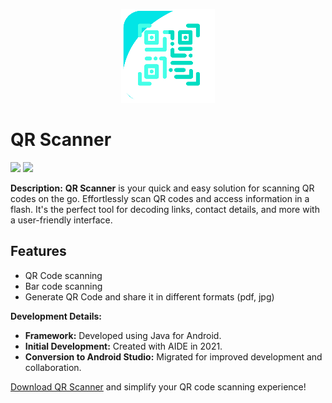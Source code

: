 <p align='center'><img src="https://raw.githubusercontent.com/aswanthabam/QR-Scanner/47f7c4b34359f4b2c222fda3ee14227e55323a4b/app/src/main/res/drawable/ic_launcher.png"/></p>

# QR Scanner

<span><a href='https://github.com/aswanthabam/QR-Scanner/releases'><img src='https://img.shields.io/badge/Download-3DDC84?style=for-the-badge&logo=download&logoColor=white'/></a> <img src="https://img.shields.io/badge/Android_Studio-FFDC84?style=for-the-badge&logo=android&logoColor=white"/></span>

**Description:**
**QR Scanner** is your quick and easy solution for scanning QR codes on the go. Effortlessly scan QR codes and access information in a flash. It's the perfect tool for decoding links, contact details, and more with a user-friendly interface.

## Features
- QR Code scanning
- Bar code scanning
- Generate QR Code and share it in different formats (pdf, jpg)

**Development Details:**
- **Framework:** Developed using Java for Android.
- **Initial Development:** Created with AIDE in 2021.
- **Conversion to Android Studio:** Migrated for improved development and collaboration.

[Download QR Scanner](https://github.com/aswanthabam/QR-Scanner/releases) and simplify your QR code scanning experience!
